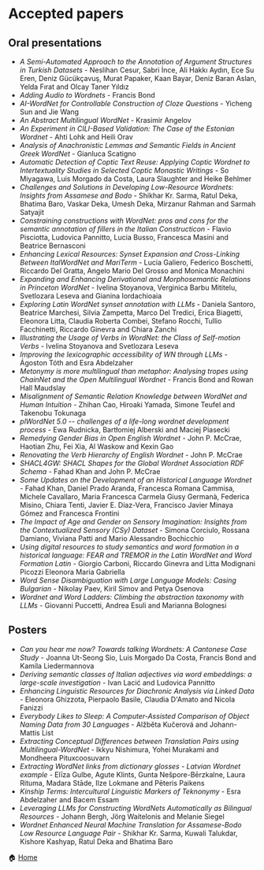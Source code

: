 # Accepted papers

## Oral presentations 
- _A Semi-Automated Approach to the Annotation of Argument Structures in Turkish Datasets_ - Neslihan Cesur, Sabri İnce, Ali Hakkı Aydın, Ece Su Eren, Deniz Gücükçavuş, Murat Papaker, Kaan Bayar, Deniz Baran Aslan, Yelda Fırat and Olcay Taner Yıldız
- _Adding Audio to Wordnets_ - Francis Bond
- _AI-WordNet for Controllable Construction of Cloze Questions_ - Yicheng Sun and Jie Wang
- _An Abstract Multilingual WordNet_ - Krasimir Angelov
- _An Experiment in CILI-Based Validation: The Case of the Estonian Wordnet_ - Ahti Lohk and Heili Orav
- _Analysis of Anachronistic Lemmas and Semantic Fields in Ancient Greek WordNet_ - Gianluca Scatigno
- _Automatic Detection of Coptic Text Reuse: Applying Coptic Wordnet to Intertextuality Studies in Selected Coptic Monastic Writings_ - So Miyagawa, Luis Morgado da Costa, Laura Slaughter and Heike Behlmer
- _Challenges and Solutions in Developing Low-Resource Wordnets: Insights from Assamese and Bodo_	- Shikhar Kr. Sarma, Ratul Deka, Bhatima Baro, Vaskar Deka, Umesh Deka, Mirzanur Rahman and Sarmah Satyajit
- _Constraining constructions with WordNet: pros and cons for the semantic annotation of fillers in the Italian Constructicon_ - Flavio Pisciotta, Ludovica Pannitto, Lucia Busso, Francesca Masini and Beatrice Bernasconi
- _Enhancing Lexical Resources: Synset Expansion and Cross-Linking Between ItalWordNet and MariTerm_ - Lucia Galiero, Federico Boschetti, Riccardo Del Gratta, Angelo Mario Del Grosso and Monica Monachini
- _Expanding and Enhancing Derivational and Morphosemantic Relations in Princeton WordNet_ - Ivelina Stoyanova, Verginica Barbu Mititelu, Svetlozara Leseva and Gianina Iordachioaia
- _Exploring Latin WordNet synset annotation with LLMs_ - Daniela Santoro, Beatrice Marchesi, Silvia Zampetta, Marco Del Tredici, Erica Biagetti, Eleonora Litta, Claudia Roberta Combei, Stefano Rocchi, Tullio Facchinetti, Riccardo Ginevra and Chiara Zanchi
- _Illustrating the Usage of Verbs in WordNet: the Class of Self-motion Verbs_ - Ivelina Stoyanova and Svetlozara Leseva
- _Improving the lexicographic accessibility of WN through LLMs_ - Ágoston Tóth and Esra Abdelzaher
- _Metonymy is more multilingual than metaphor: Analysing tropes using ChainNet and the Open Multilingual Wordnet_ - Francis Bond and Rowan Hall Maudslay
- _Misalignment of Semantic Relation Knowledge between WordNet and Human Intuition_ - Zhihan Cao, Hiroaki Yamada, Simone Teufel and Takenobu Tokunaga
- _plWordNet 5.0 -- challenges of a life-long wordnet development process_ - Ewa Rudnicka, Bartłomiej Alberski and Maciej Piasecki
- _Remedying Gender Bias in Open English Wordnet_ - John P. McCrae, Haotian Zhu, Fei Xia, Al Waskow and Kexin Gao
- _Renovating the Verb Hierarchy of English Wordnet_ - John P. McCrae
- _SHACL4GW: SHACL Shapes for the Global Wordnet Association RDF Schema_ - Fahad Khan and John P. McCrae
- _Some Updates on the Development of an Historical Language Wordnet_ - Fahad Khan, Daniel Prado Aranda, Francesca Romana Cammisa, Michele Cavallaro, Maria Francesca Carmela Giusy Germanà, Federica Misino, Chiara Tenti, Javier E. Díaz-Vera, Francisco Javier Minaya Gómez and Francesca Frontini
- _The Impact of Age and Gender on Sensory Imagination: Insights from the Contextualized Sensory (CSy) Dataset_ - Simona Corciulo, Rossana Damiano, Viviana Patti and Mario Alessandro Bochicchio
- _Using digital resources to study semantics and word formation in a historical language:  FEAR and TREMOR in the Latin WordNet and Word Formation Latin_ - Giorgio Carboni, Riccardo Ginevra and Litta Modignani Picozzi Eleonora Maria Gabriella
- _Word Sense Disambiguation with Large Language Models: Casing Bulgarian_ - Nikolay Paev, Kiril Simov and Petya Osenova
- _Wordnet and Word Ladders: Climbing the abstraction taxonomy with LLMs_ - Giovanni Puccetti, Andrea Esuli and Marianna Bolognesi

## Posters 
- _Can you hear me now? Towards talking Wordnets: A Cantonese Case Study_ - Joanna Ut-Seong Sio, Luis Morgado Da Costa, Francis Bond and Kamila Liedermannova
- _Deriving semantic classes of Italian adjectives via word embeddings: a large-scale investigation_ - Ivan Lacić and Ludovica Pannitto
- _Enhancing Linguistic Resources for Diachronic Analysis via Linked Data_ - Eleonora Ghizzota, Pierpaolo Basile, Claudia D'Amato and Nicola Fanizzi
- _Everybody Likes to Sleep: A Computer-Assisted Comparison of Object Naming Data from 30 Languages_ - Alžběta Kučerová and Johann-Mattis List
- _Extracting Conceptual Differences between Translation Pairs using Multilingual-WordNet_ - Ikkyu Nishimura, Yohei Murakami and Mondheera Pituxcoosuvarn
- _Extracting WordNet links from dictionary glosses - Latvian Wordnet example_ - Elīza Gulbe, Agute Klints, Gunta Nešpore-Bērzkalne, Laura Rituma, Madara Stāde, Ilze Lokmane and Pēteris Paikens
- _Kinship Terms: Intercultural Linguistic Markers of Teknonymy_ - Esra Abdelzaher and Bacem Essam
- _Leveraging LLMs for Constructing WordNets Automatically as Bilingual Resources_ - Johann Bergh, Jörg Waitelonis and Melanie Siegel
- _Wordnet Enhanced Neural Machine Translation for Assamese-Bodo Low Resource Language Pair_ - Shikhar Kr. Sarma, Kuwali Talukdar, Kishore Kashyap, Ratul Deka and Bhatima Baro


🏠 [Home](https://unipv-larl.github.io/GWC2025/)
